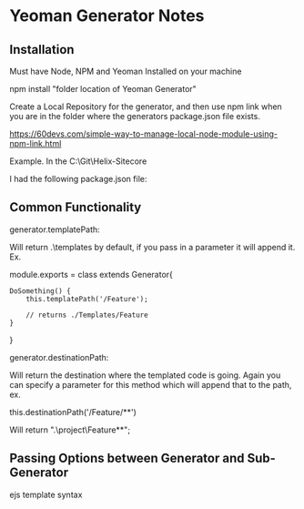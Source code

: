 # Yeoman Generator Notes

## Installation

Must have Node, NPM and Yeoman Installed on your machine

npm install "folder location of Yeoman Generator"

Create a Local Repository for the generator, and then use npm link when you are in the folder where the generators package.json file exists.

https://60devs.com/simple-way-to-manage-local-node-module-using-npm-link.html

Example.  In the C:\Git\Helix-Sitecore

I had the following package.json file:



## Common Functionality

generator.templatePath:

Will return .\templates by default, if you pass in a parameter it will append it.  Ex.

module.exports = class extends Generator{

    DoSomething() {
        this.templatePath('/Feature');

        // returns ./Templates/Feature
    }
}

generator.destinationPath:

Will return the destination where the templated code is going.  Again you can specify a parameter for this method which will append that to the path, ex.

this.destinationPath('/Feature/**')

Will return ".\project\Feature\**";

## Passing Options between Generator and Sub-Generator

ejs template syntax